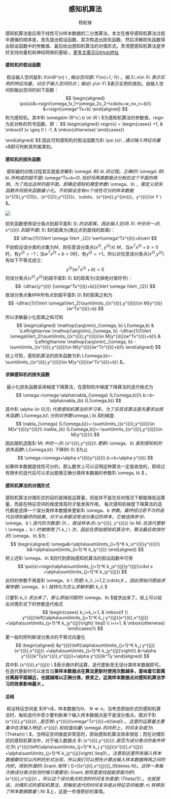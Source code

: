 ## <center>感知机算法</center>

<center>杨航锋</center>

​	感知机算法是应用于线性可分样本数据的二分类算法，本文在推导感知机算法过程中遵循的顺序是，首先提出假设函数、其次构造出损失函数、然后求解损失函数得出假设函数中的参数值、最后给出感知机算法的对偶形式。弄清楚感知机算法是学好支持向量机和神经网络的基础 。[更多文章见GitHub地址](https://link.zhihu.com/?target=https%3A//github.com/Fenghuapiao/ML-NOTE)

#### 感知机的假设函数

​	假设输入空间是$\ X\in\R^{n} \ $,输出空间是$\ Y\in\{+1,-1\}\ $。输入$\ x\in X\ $表示实例的特征向量，对应于输入空间的点；输出$\ y\in Y\ $表示实例的类别。由输入空间到输出空间的如下函数： 
$$
\begin{aligned}
\psi(x)&=rsign(\omega_1x_1+\omega_2x_2+\cdots+w_nx_n+b)\\
&=rsign(\omega^Tx+b)
\end{aligned}
$$
称为感知机，其中$\ \omega\in \R^n,\ b \in \R \ ​$为感知机算法的参数值，$rsign\ ​$为反对称的符号函数，即：
$$
\begin{aligned}
rsign(x) = 
\begin{cases} 
    +1,  & \mbox{if }x \geq 0 \\
    -1, & \mbox{otherwise} 
\end{cases}\\

\end{aligned}
$$
因此可知感知机的假设函数为$\ \psi (x)\ $,通过输入特征向量$x$即可判断其所属类别。

#### 感知机的损失函数

​	感知器的训练过程其实就是求解$\ \omega\ $和$\ b\ $的过程。正确的$\ \omega\ $和$\ b\ $所构成的超平面$\ \omega^Tx+b=0\ $恰好将两类数据点分割在这个平面的两侧。为了找出这样的超平面，即确定感知机模型参数$\ \omega、b\ $，需定义损失函数并将损失函数最小化。不妨假设含有$m$个线性可分的样本数据($x^{(1)}$,$y^{(1)}$)、($x^{(2)}$,$y^{(2)}$)、$\cdots$、($x^{(m)}$,$y^{(m)}$)，$y^{(i)}\in Y \ $。

![](C:\Users\yhf\Desktop\ML-NOTE\picture\感知机.png)

损失函数使用误分类点到超平面$\ S\ $的总距离，因此输入空间$\ X\ $中任何一点$\ x^{(i)}\ $到超平面$\ S\ $的距离为(类比点到直线的距离)： 
$$
\dfrac{1}{\Vert \omega \Vert _{2}} \vert\omega^Tx^{(i)}+b\vert
$$
不妨假设误分类的点集为$M$，则任意误分类点($x^{(i)}$, $y^{(i)}$)$\in$ $M$，当$w^Tx^{(i)}+b>0$时，有$y^{(i)}=-1$；当$w^Tx^{(i)}+b<0$时，有$y^{(i)}=+1$。所以对任意误分类点($x^{(i)}$,$y^{(i)}$)有如下不等式成立:
$$
y^{(i)}(w^Tx^{(i)}+b)<0
$$
则误分类点($x^{(i)}$,$y^{(i)}$)到超平面$\ S\ $的距离为(去掉绝对值符号)：
$$
-\dfrac{y^{(i)} (\omega^Tx^{(i)}+b)}{\Vert \omega \Vert _{2}}
$$
故误分类点集$M$中所有点到超平面$\ S\ $的距离之和为
$$
-\dfrac{1}{\Vert \omega\Vert_2}\sum\limits_{(x^{(i)},y^{(i)})\in M}y^{(i)}(w^Tx^{(i)}+b)
$$
所以求解最小化距离之和可知
$$
\begin{aligned}
\mathop{\arg\min}_{\omega, b} L(\omega,b) & \Leftrightarrow \mathop{\arg\min}_{\omega, b}
-\dfrac{1}{\Vert \omega\Vert_2}\sum\limits_{(x^{(i)},y^{(i)})\in M}y^{(i)}(w^Tx^{(i)}+b)\\
& \Leftrightarrow \mathop{\arg\min}_{\omega, b}
-\sum\limits_{(x^{(i)},y^{(i)})\in M}y^{(i)}(w^Tx^{(i)}+b)\\
\end{aligned}
$$
综上可知，感知机算法的损失函数为$\ L(\omega,b)=-\sum\limits_{(x^{(i)},y^{(i)})\in M}y^{(i)}(w^Tx^{(i)}+b)\ $。

#### 求解感知机的损失函数

​	最小化损失函数采用梯度下降算法，在感知机中梯度下降算法的迭代格式为
$$
\omega:=\omega-\alpha\nabla_{\omega} {L(\omega,b)}\\
b:=b-\alpha\nabla_{b} {L(\omega,b)}
$$
其中$\ \alpha \in (0,1]\ $代表感知机算法的学习率，为了实现该算法首先要求出损失函数$\ L(\omega,b)\ $分别对参数$\omega,\ b\ $的梯度:
$$
\nabla_{\omega} {L(\omega,b)}=-\sum\limits_{(x^{(i)},y^{(i)})\in M}x^{(i)}y^{(i)}\\
\nabla_{b} {L(\omega,b)}=-\sum\limits_{(x^{(i)},y^{(i)})\in M}y^{(i)}\\
$$
因此随机选取$\ M\ $中的一点$\ (x^{(i)},y^{(i)})\ $更新$\ \omega、b\ $直到感知机的损失函数$\ L(\omega,b)\ $下降到$\ 0\ $为止
$$
\omega:=\omega+\alpha x^{(i)}y^{(i)}\\
b:=b+\alpha y^{(i)}
$$
如果样本数据是线性可分的，那么数学上可以证明这种算法一定是收敛的，即经过有限步的迭代后可以求出能够正确分类样本数据的参数$\ \omega, b\ $ 。

#### 感知机算法的对偶形式

​	感知机算法对偶形式的目的是降低运算量，但是并不是在任何情况下都能降低运算量，而是在特征空间的维度很高时才能发挥作用。 每次感知机梯度下降算法的迭代都是选择一个误分类样本数据来更新$\ \omega、b $参数。最终经过若干次的迭代后得到最终的结果。对于从来都没有误分类过的样本，它被选择参与$\ \omega、b \ $迭代的次数是$\ 0\ $，假设样本点$\ (x^{(i)}, y^{(i)}) \in M\ $在迭代更新$\ \omega 、b \ $时被使用了$\ k_i \ $次，因此在原始感知机算法中，算法最后收敛时的$\ \omega、b\ $为：
$$
\begin{aligned}
\omega&=\alpha\sum\limits_{i=1}^K k_ix^{(i)}y^{(i)}\\
b&=\alpha\sum\limits_{i=1}^K k_iy^{(i)}
\end{aligned}
$$
把上述$\ \omega、b\ $回代到原始感知机算法的假设函数中可得
$$
\psi(x)=rsign(\alpha\sum\limits_{j=1}^K k_jx^{(j)}y^{(j)}\cdot x +\alpha\sum\limits_{j=1}^K k_jy^{(j)})
$$
此时的参数不再是$\ \omega、b \ $而是$\ k_i\ $,$i=1,2,\cdots,K $。因此原始问题由求解参数$\ \omega、b \ $就转化为怎么求解参数$\ k_i\ $

只要$\ k_i\ $求出来了，那么原始问题的$\ \omega、b\ $就求出来了。综上可以给出对偶形式下的参数迭代格式
$$
\begin{cases} 
    k_i=k_i+1,  &  \mbox{if }\ y^{(i)}\left(\alpha\sum\limits_{j=1}^K k_j y^{(j)}(x^{(i)},x^{(j)}) +\alpha\sum\limits_{j=1}^K k_jy^{(j)}\right) \leq0 \\
    i=i+1, & \mbox{otherwise} 
\end{cases}\\
$$
更一般的把判断误分类点的不等式向量化
$$
\begin{aligned}
&y^{(i)}\left(\alpha\sum\limits_{j=1}^K k_j y^{(j)}(x^{(i)},x^{(j)}) +\alpha\sum\limits_{j=1}^K k_jy^{(j)}\right)\\
&=\alpha y^{(i)}k^Ty(x^{(i)},x^{(j)})+\alpha y^{(i)}k^Ty
\end{aligned}
$$
其中$\ (x^{(i)},x^{(j)}) \ $表示做内积运算，迭代更新至无误分类样本数据即可。在迭代更新时可以发现当**某样本数据点在算法更新时使用次数越多，意味着它距离分离超平面越近，也就越难以正确分类，换言之，这类样本数据点对感知机算法学习的效果影响最大 。**

#### 总结

​	假设特征空间是 $\R^n$，样本数据为$N$， $N\ll n$。当考虑原始形式的感知机算法时，每轮迭代中至少要判断某个输入样本数据点是不是误分类点，既对于$\ (x^{(i)},y^{(i)})\ $,是否有$\ y^{(i)}(\omega^Tx^{(i)}+b)\leq0\ $。这里的运算量主要集中在求输入特征$\ x^{(i)}\ $和权值向量$\ \omega\ $的内积上，时间复杂度为$\ \Theta(n) \ $，当特征空间维度非常高时，原始感知机算法效率很低；而在对偶形式的感知机算法中，对于输入数据点 $\ (x^{(i)},y^{(i)})\ $是否为误分类点的条件转化为$\   y^{(i)}\left(\alpha\sum\limits_{j=1}^K k_j y^{(j)}(x^{(i)},x^{(j)}) +\alpha\sum\limits_{j=1}^K k_jy^{(j)}\right) \leq0\ $。注意到这里所有输入样本数据都仅仅以内积的形式出现，所以我们可以预先计算出输入样本数据两两之间的内积，得到所谓的$\ Gram\ $矩阵$ \ G=[(x^{(i)},x^{(j)})]_{N\times N}$。这样一来每次做误分类点检测时候只需要在$\ Gram\ $矩阵里查找就能获取内积$\ (x^{(i)},x^{(j)})\ $，所以这个误分类点检测的时间复杂度是$\ \Theta(1)\ $。也就是说，对偶形式的感知机算法，把每轮迭代的时间复杂度从特征空间维度$\ n\ $转移到了样本数据数量$ \ N\ $上，这是一件很奇妙的事情。 

 